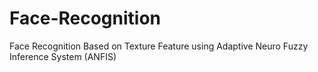 # Face-Recognition
Face Recognition Based on Texture Feature using Adaptive Neuro Fuzzy Inference System (ANFIS)

